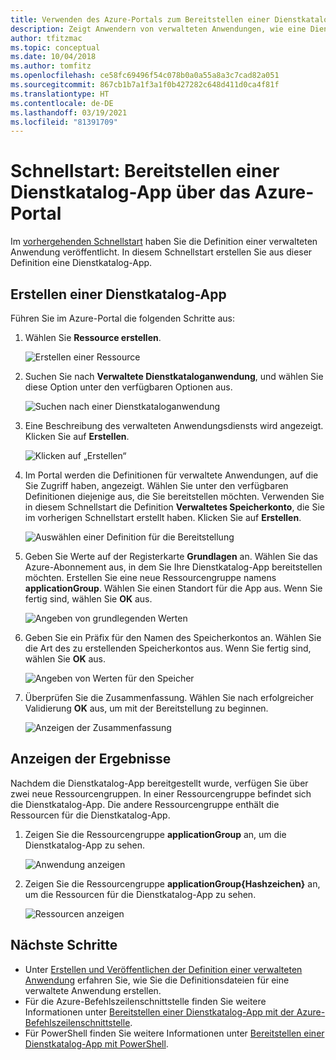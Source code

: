 ```yaml
---
title: Verwenden des Azure-Portals zum Bereitstellen einer Dienstkatalog-App
description: Zeigt Anwendern von verwalteten Anwendungen, wie eine Dienstkatalog-App über das Azure-Portal bereitgestellt wird.
author: tfitzmac
ms.topic: conceptual
ms.date: 10/04/2018
ms.author: tomfitz
ms.openlocfilehash: ce58fc69496f54c078b0a0a55a8a3c7cad82a051
ms.sourcegitcommit: 867cb1b7a1f3a1f0b427282c648d411d0ca4f81f
ms.translationtype: HT
ms.contentlocale: de-DE
ms.lasthandoff: 03/19/2021
ms.locfileid: "81391709"
---
```

# <a name="quickstart-deploy-service-catalog-app-through-azure-portal"></a>Schnellstart: Bereitstellen einer Dienstkatalog-App über das Azure-Portal

Im [vorhergehenden Schnellstart](publish-service-catalog-app.md) haben Sie die Definition einer verwalteten Anwendung veröffentlicht. In diesem Schnellstart erstellen Sie aus dieser Definition eine Dienstkatalog-App.

## <a name="create-service-catalog-app"></a>Erstellen einer Dienstkatalog-App

Führen Sie im Azure-Portal die folgenden Schritte aus:

1. Wählen Sie **Ressource erstellen**.

   ![Erstellen einer Ressource](./media/deploy-service-catalog-quickstart/create-new.png)

1. Suchen Sie nach **Verwaltete Dienstkataloganwendung**, und wählen Sie diese Option unter den verfügbaren Optionen aus.

   ![Suchen nach einer Dienstkataloganwendung](./media/deploy-service-catalog-quickstart/select-service-catalog.png)

1. Eine Beschreibung des verwalteten Anwendungsdiensts wird angezeigt. Klicken Sie auf **Erstellen**.

   ![Klicken auf „Erstellen“](./media/deploy-service-catalog-quickstart/create-service-catalog.png)

1. Im Portal werden die Definitionen für verwaltete Anwendungen, auf die Sie Zugriff haben, angezeigt. Wählen Sie unter den verfügbaren Definitionen diejenige aus, die Sie bereitstellen möchten. Verwenden Sie in diesem Schnellstart die Definition **Verwaltetes Speicherkonto**, die Sie im vorherigen Schnellstart erstellt haben. Klicken Sie auf **Erstellen**.

   ![Auswählen einer Definition für die Bereitstellung](./media/deploy-service-catalog-quickstart/select-definition.png)

1. Geben Sie Werte auf der Registerkarte **Grundlagen** an. Wählen Sie das Azure-Abonnement aus, in dem Sie Ihre Dienstkatalog-App bereitstellen möchten. Erstellen Sie eine neue Ressourcengruppe namens **applicationGroup**. Wählen Sie einen Standort für die App aus. Wenn Sie fertig sind, wählen Sie **OK** aus.

   ![Angeben von grundlegenden Werten](./media/deploy-service-catalog-quickstart/provide-basics.png)

1. Geben Sie ein Präfix für den Namen des Speicherkontos an. Wählen Sie die Art des zu erstellenden Speicherkontos aus. Wenn Sie fertig sind, wählen Sie **OK** aus.

   ![Angeben von Werten für den Speicher](./media/deploy-service-catalog-quickstart/provide-storage.png)

1. Überprüfen Sie die Zusammenfassung. Wählen Sie nach erfolgreicher Validierung **OK** aus, um mit der Bereitstellung zu beginnen.

   ![Anzeigen der Zusammenfassung](./media/deploy-service-catalog-quickstart/view-summary.png)

## <a name="view-results"></a>Anzeigen der Ergebnisse

Nachdem die Dienstkatalog-App bereitgestellt wurde, verfügen Sie über zwei neue Ressourcengruppen. In einer Ressourcengruppe befindet sich die Dienstkatalog-App. Die andere Ressourcengruppe enthält die Ressourcen für die Dienstkatalog-App.

1. Zeigen Sie die Ressourcengruppe **applicationGroup** an, um die Dienstkatalog-App zu sehen.

   ![Anwendung anzeigen](./media/deploy-service-catalog-quickstart/view-managed-application.png)

1. Zeigen Sie die Ressourcengruppe **applicationGroup{Hashzeichen}** an, um die Ressourcen für die Dienstkatalog-App zu sehen.

   ![Ressourcen anzeigen](./media/deploy-service-catalog-quickstart/view-resources.png)

## <a name="next-steps"></a>Nächste Schritte

* Unter [Erstellen und Veröffentlichen der Definition einer verwalteten Anwendung](publish-service-catalog-app.md) erfahren Sie, wie Sie die Definitionsdateien für eine verwaltete Anwendung erstellen.
* Für die Azure-Befehlszeilenschnittstelle finden Sie weitere Informationen unter [Bereitstellen einer Dienstkatalog-App mit der Azure-Befehlszeilenschnittstelle](./scripts/managed-application-cli-sample-create-application.md).
* Für PowerShell finden Sie weitere Informationen unter [Bereitstellen einer Dienstkatalog-App mit PowerShell](./scripts/managed-application-poweshell-sample-create-application.md).

